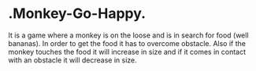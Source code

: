 # .Monkey-Go-Happy.
It is a game where a monkey is on the loose and is in search for food (well bananas). In order to get the food it has to overcome obstacle. Also if the monkey touches the food it will increase in size and if it comes in contact with an obstacle it will decrease in size.
